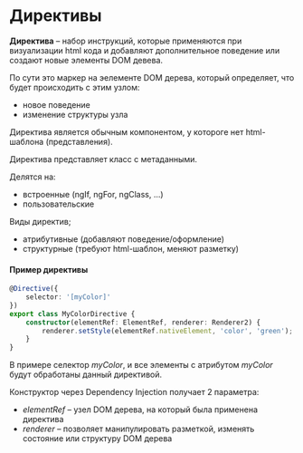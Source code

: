 # Директивы

**Директива** – набор инструкций, которые применяются при визуализации html кода и добавляют дополнительное поведение или создают новые элементы DOM девева.

По сути это маркер на эелементе DOM дерева, который определяет, что будет происходить с этим узлом:
- новое поведение
- изменение структуры узла

Директива является обычным компонентом, у котороге нет html-шаблона (представления).

Директива представляет класс с метаданными.

Делятся на:
- встроенные (ngIf, ngFor, ngClass, ...)
- пользовательские

Виды директив;
- атрибутивные (добавляют поведение/оформление)
- структурные (требуют html-шаблон, меняют разметку)

#### Пример директивы
```typescript
@Directive({
    selector: '[myColor]'
})
export class MyColorDirective {
    constructor(elementRef: ElementRef, renderer: Renderer2) {
        renderer.setStyle(elementRef.nativeElement, 'color', 'green');
    }
}
```

В примере селектор *myColor*, и все элементы с атрибутом *myColor* будут обработаны данный директивой.

Конструктор через Dependency Injection получает 2 параметра:
- *elementRef* – узел DOM дерева, на который была применена директива
- *renderer* – позволяет манипулировать разметкой, изменять состояние или структуру DOM дерева